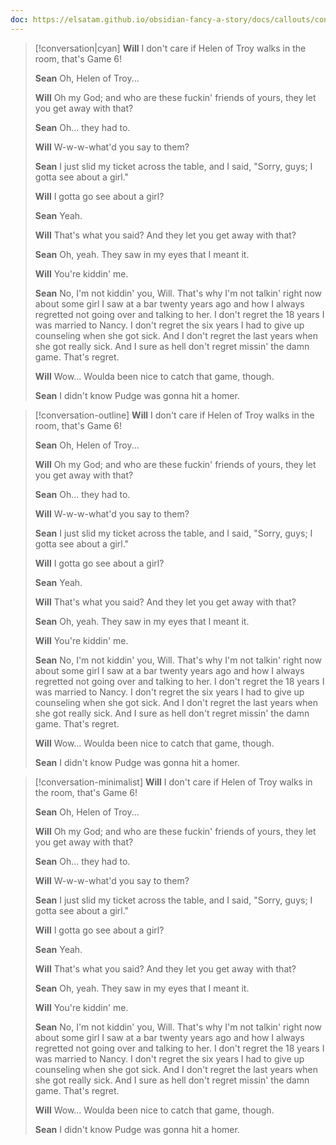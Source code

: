 ```yaml
---
doc: https://elsatam.github.io/obsidian-fancy-a-story/docs/callouts/conversation.html
---
```


> [!conversation|cyan]
> **Will**
> I don't care if Helen of Troy walks in the room, that's Game 6!
> 
> **Sean**
> Oh, Helen of Troy...
> 
> **Will**
> Oh my God; and who are these fuckin' friends of yours, they let you get away with that?
> 
> **Sean**
> Oh... they had to.
> 
> **Will**
> W-w-w-what'd you say to them?
> 
> **Sean**
> I just slid my ticket across the table, and I said, "Sorry, guys; I gotta see about a girl."
> 
> **Will**
> I gotta go see about a girl?
> 
> **Sean**
> Yeah.
> 
> **Will**
> That's what you said? And they let you get away with that?
> 
> **Sean**
> Oh, yeah. They saw in my eyes that I meant it.
> 
> **Will**
> You're kiddin' me.
> 
> **Sean**
> No, I'm not kiddin' you, Will. That's why I'm not talkin' right now about some girl I saw at a bar twenty years ago and how I always regretted not going over and talking to her. I don't regret the 18 years I was married to Nancy. I don't regret the six years I had to give up counseling when she got sick. And I don't regret the last years when she got really sick. And I sure as hell don't regret missin' the damn game. That's regret.
> 
> **Will**
> Wow... Woulda been nice to catch that game, though.
> 
> **Sean**
> I didn't know Pudge was gonna hit a homer.


> [!conversation-outline]
> **Will**
> I don't care if Helen of Troy walks in the room, that's Game 6!
> 
> **Sean**
> Oh, Helen of Troy...
> 
> **Will**
> Oh my God; and who are these fuckin' friends of yours, they let you get away with that?
> 
> **Sean**
> Oh... they had to.
> 
> **Will**
> W-w-w-what'd you say to them?
> 
> **Sean**
> I just slid my ticket across the table, and I said, "Sorry, guys; I gotta see about a girl."
> 
> **Will**
> I gotta go see about a girl?
> 
> **Sean**
> Yeah.
> 
> **Will**
> That's what you said? And they let you get away with that?
> 
> **Sean**
> Oh, yeah. They saw in my eyes that I meant it.
> 
> **Will**
> You're kiddin' me.
> 
> **Sean**
> No, I'm not kiddin' you, Will. That's why I'm not talkin' right now about some girl I saw at a bar twenty years ago and how I always regretted not going over and talking to her. I don't regret the 18 years I was married to Nancy. I don't regret the six years I had to give up counseling when she got sick. And I don't regret the last years when she got really sick. And I sure as hell don't regret missin' the damn game. That's regret.
> 
> **Will**
> Wow... Woulda been nice to catch that game, though.
> 
> **Sean**
> I didn't know Pudge was gonna hit a homer.


> [!conversation-minimalist]
> **Will**
> I don't care if Helen of Troy walks in the room, that's Game 6!
> 
> **Sean**
> Oh, Helen of Troy...
> 
> **Will**
> Oh my God; and who are these fuckin' friends of yours, they let you get away with that?
> 
> **Sean**
> Oh... they had to.
> 
> **Will**
> W-w-w-what'd you say to them?
> 
> **Sean**
> I just slid my ticket across the table, and I said, "Sorry, guys; I gotta see about a girl."
> 
> **Will**
> I gotta go see about a girl?
> 
> **Sean**
> Yeah.
> 
> **Will**
> That's what you said? And they let you get away with that?
> 
> **Sean**
> Oh, yeah. They saw in my eyes that I meant it.
> 
> **Will**
> You're kiddin' me.
> 
> **Sean**
> No, I'm not kiddin' you, Will. That's why I'm not talkin' right now about some girl I saw at a bar twenty years ago and how I always regretted not going over and talking to her. I don't regret the 18 years I was married to Nancy. I don't regret the six years I had to give up counseling when she got sick. And I don't regret the last years when she got really sick. And I sure as hell don't regret missin' the damn game. That's regret.
> 
> **Will**
> Wow... Woulda been nice to catch that game, though.
> 
> **Sean**
> I didn't know Pudge was gonna hit a homer.